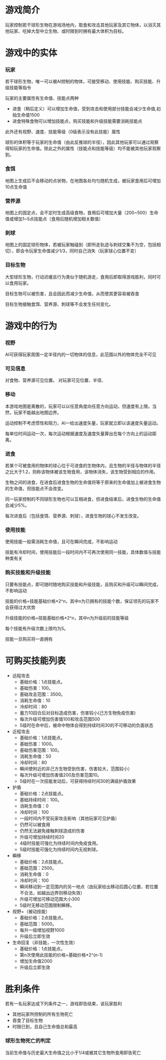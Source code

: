 # 游戏简介

玩家控制若干球形生物在游戏场地内，取食和攻击其他玩家及其它物体，以消灭其他玩家、吃掉大型中立生物、或时限到时拥有最大体积为目标。

# 游戏中的实体

### 玩家
若干球形生物，唯一可以被AI控制的物体，可接受移动、使用技能、购买技能、升级技能等指令

玩家的主要属性有生命值、技能点两种
* 进食（稍后定义）可以增加生命值，受到攻击和使用部分技能会减少生命值,初始生命值1500
* 进食特殊食物可以增加技能点，购买技能和升级技能需要消耗技能点

此外还有视野、速度、技能等级（0级表示没有此技能）属性

球形的体积等于玩家的生命值（由此反推球的半径），因此其他玩家可以通过观察得知玩家的生命值。除此之外的属性（技能点和技能等级）均不能被其他玩家观察到。

### 食饵

地图上生成后不会移动的点状物，在地图各处均匀随机生成，被玩家食用后可增加10点生命值

### 营养源

地图上的固定点，会不定时生成高级食物，食用后可增加大量（200~500）生命值或增加1~5点技能点（食用后随机增加相关数值）

### 刺球

地图上的固定球形物体，若被玩家触碰到（即所走轨迹与刺球交集不为空，包括相切），即会令玩家生命值减少1/3，同时自己消失（玩家球心位置不变）

### 目标生物

大型球形生物，行动迟缓且行为类似于随机游走，食用后即取得游戏胜利，同时可以食用玩家。

目标生物可以被伤害，且会因此而减少生命值，从而使其更容易被吞食

目标生物接触食饵、营养源、刺球等不会发生任何变化。

# 游戏中的行为

### 视野

AI可获得玩家周围一定半径内的一切物体的信息，此范围以外的物体完全不可见

### 可见信息

对食物、营养源可见位置。
对玩家可见位置、半径、



### 移动

本游戏地图是离散的，玩家可以以任意角度向任意方向运动，但速度有上限。当然，玩家不能越出地图边界。

运动控制不考虑惯性和阻力，AI一给出速度矢量，玩家就立即以该速度矢量运动。

每单位时间运动一次，每次运动根据速度及速度矢量算出在每个方向上的运动距离。

### 进食

若某个可被食用的物体的球心位于可进食的生物体内，且生物的半径与物体的半径之比大于1.2，则称该物体被该生物食用，该物体消失，该生物受到相应的作用。

生物之间的进食，在进食后进食生物的生命值将等于原来的生命值加上被进食生物的生命值，但技能点不会改变。

同一玩家控制的不同球形生物也可以互相进食，但进食结束后，进食生物的生命值会减少5%。

每次进食后（包括食饵、营养源、刺球），进食生物的球心不发生改变。

### 使用技能

使用技能一般需消耗生命值，且可在瞬间完成，不影响运动

技能有冷却时间，使用技能后一段时间内不可再次使用同一技能，具体数值与技能种类有关

### 购买技能和升级技能

只要有技能点，即可随时随地购买技能和升级技能，且购买和升级可以瞬间完成，不影响运动

技能的价格=技能基础价格*2^n，其中n为已拥有的技能个数，保证领先的玩家不会获得过大优势

升级技能的价格=技能基础价格*2^n，其中n为升级前的技能等级

每个技能有升级次数上限均为5。

技能一旦购买将一直拥有

# 可购买技能列表

* 远程攻击
  * 基础价格：1点技能点。
  * 基础伤害：100。
  * 基础攻击范围：3500。
  * 消耗生命值：10
  * 冷却时间：80
  * 蓄力10回合后对目标造成伤害，伤害较小(己方生物免疫伤害)
  * 每次升级可增加伤害值100和攻击范围500
  * 5级时在命中后，被命中物体会得到持续时间30的不可移动的负面状态
* 近程攻击
  * 基础价格：1点技能点。
  * 基础伤害：1000。  
  * 基础伤害范围：100。
  * 消耗生命值：50
  * 冷却时间：80
  * 瞬间使附近的非己方生物受到伤害，伤害较大，范围较小）
  * 每次升级可增加伤害值200及伤害范围10。
  * 5级时在一次技能发动后，可获得持续时间30的满级护盾效果
* 护盾
  * 基础价格：2点技能点。
  * 基础持续时间：100。
  * 消耗生命值：0
  * 冷却时间：100
  * 一段时间内不受玩家攻击影响（其他玩家可见护盾）
  * 仍然可以被食用
  * 仍然无法避免接触刺球造成的伤害
  * 升级可增加持续时间20
  * 4级时技能可强化为持续时间内免疫食用。
  * 5级时技能可强化为持续时间内无视刺球。
* 瞬移
  * 基础价格：2点技能点。
  * 基础范围：2500。
  * 消耗生命值：0
  * 冷却时间：100
  * 瞬间移动到一定范围内的另一地点（由玩家给出移动后圆心位置，若位置不合法，如越出边界则移动失效）
  * 升级可增加可移动范围大小300
  * 5级时无移动范围限制瞬移。
* 视野+（被动技能）
  * 基础价格：2点技能点。
  * 基础范围：5000。
  * 每升一级增加视野1000
  * 升级后立即生效
* 生命回复（非技能，一次性生效）
  * 基础价格：1点技能点。
  * 第n次使用此技能的价格=基础价格*2^(n-1)
  * 增加生命值2000
  * 升级后立即生效

# 胜利条件

若有一名玩家达成下列条件之一，游戏即告结束，该玩家胜利
* 其他玩家所控制的所有生物死亡
* 吞食了目标生物
* 时限已到，且自己生命值总和最高

### 球形生物死亡的判定

当前生命值与历史最大生命值之比小于1/4或被其它生物所食用即告死亡
